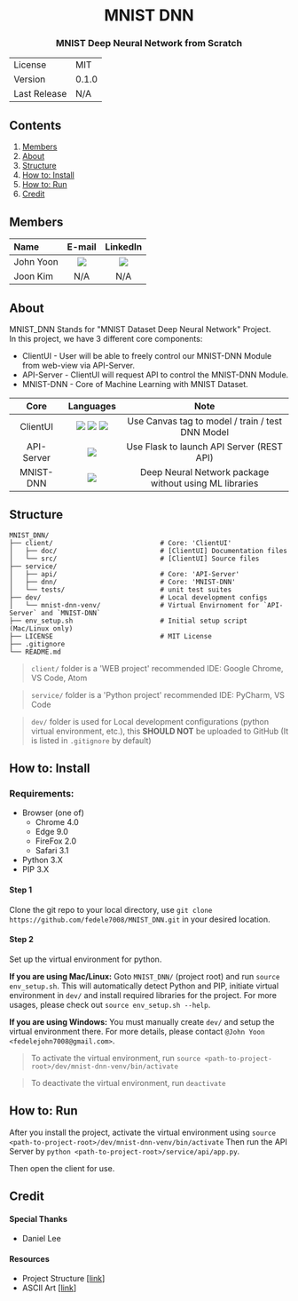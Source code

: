 <p align="center">
  <H1 align="center">MNIST DNN</H1>
  <H3 align="center">MNIST Deep Neural Network from Scratch</H3>
  <table align="center">
    <tbody>
      <tr>
        <td>License</th>
        <td>MIT</th>
      </tr>
      <tr>
        <td>Version</td>
        <td>0.1.0</td>
      </tr>
      <tr>
        <td>Last Release</td>
        <td>N/A</td>
      </tr>
    </tbody>
  </table>
</p>

## Contents
1. <a href="#members">Members</a>
2. <a href="#about">About</a>
3. <a href="#structure">Structure</a>
4. <a href="#install">How to: Install</a>
5. <a href="#run">How to: Run</a>
6. <a href="#credit">Credit</a>

## <div id="members">Members</div>
| Name | E-mail | LinkedIn |
| :--- | :---: | :---: |
| John Yoon | <a href="mailto:fedelejohn7008@gmail.com" target="_blank"><img src="https://img.shields.io/badge/Email-fedelejohn7008@gmail.com-FFFFFF?style=flat&logo=Gmail&logoColor=EA4335"/></a> | <a href="https://www.linkedin.com/in/john-yoon-33b8771a8/" target="_blank"><img src="https://img.shields.io/badge/LinkedIn-John Yoon-FFFFFF?style=flat&logo=LinkedIn&logoColor=0A66C2"/></a> |
| Joon Kim | N/A | N/A |

## <div id="about">About</div>
MNIST_DNN Stands for "MNIST Dataset Deep Neural Network" Project. \
In this project, we have 3 different core components: 
* ClientUI - User will be able to freely control our MNIST-DNN Module from web-view via API-Server.
* API-Server - ClientUI will request API to control the MNIST-DNN Module.
* MNIST-DNN - Core of Machine Learning with MNIST Dataset.

| Core | Languages | Note |
| :---: | :---: | :---: |
| ClientUI   | <img src="https://img.shields.io/badge/HTML-E34F26?style=flat&logo=HTML5&logoColor=FFFFFF"/> <img src="https://img.shields.io/badge/CSS-1572B6?style=flat&logo=CSS3&logoColor=FFFFFF"/> <img src="https://img.shields.io/badge/JavaScript-F7DF1E?style=flat&logo=JavaScript&logoColor=FFFFFF"/>  | Use Canvas tag to model / train / test DNN Model |
| API-Server | <img src="https://img.shields.io/badge/PYTHON-3776AB?style=flat&logo=Python&logoColor=FFFFFF"/> | Use Flask to launch API Server (REST API) |
| MNIST-DNN | <img src="https://img.shields.io/badge/PYTHON-3776AB?style=flat&logo=Python&logoColor=FFFFFF"/> | Deep Neural Network package without using ML libraries | 

## <div id="structure">Structure<div>
```
MNIST_DNN/
├── client/                           # Core: 'ClientUI'
│   ├── doc/                          # [ClientUI] Documentation files
│   └── src/                          # [ClientUI] Source files
├── service/
│   ├── api/                          # Core: 'API-Server'
│   ├── dnn/                          # Core: 'MNIST-DNN'
│   └── tests/                        # unit test suites
├── dev/                              # Local development configs
│   └── mnist-dnn-venv/               # Virtual Envirnoment for `API-Server` and `MNIST-DNN`
├── env_setup.sh                      # Initial setup script (Mac/Linux only)
├── LICENSE                           # MIT License
├── .gitignore
└── README.md
```

> `client/` folder is a 'WEB project' recommended IDE: Google Chrome, VS Code, Atom

> `service/` folder is a 'Python project' recommended IDE: PyCharm, VS Code

> `dev/` folder is used for Local development configurations (python virtual environment, etc.), this **SHOULD NOT** be uploaded to GitHub (It is listed in `.gitignore` by default)
## <div id="install">How to: Install<div>
### Requirements:
* Browser (one of)
  * Chrome 4.0
  * Edge 9.0
  * FireFox 2.0
  * Safari 3.1
* Python 3.X
* PIP 3.X

#### Step 1
Clone the git repo to your local directory, use `git clone https://github.com/fedele7008/MNIST_DNN.git` in your desired location.

#### Step 2
Set up the virtual environment for python.

**If you are using Mac/Linux:**
Goto `MNIST_DNN/` (project root) and run `source env_setup.sh`. This will automatically detect Python and PIP, initiate virtual environment in `dev/` and install required libraries for the project. For more usages, please check out `source env_setup.sh --help`.

**If you are using Windows:**
You must manually create `dev/` and setup the virtual environment there. For more details, please contact `@John Yoon <fedelejohn7008@gmail.com>`.

> To activate the virtual environment, run `source <path-to-project-root>/dev/mnist-dnn-venv/bin/activate`

> To deactivate the virtual environment, run `deactivate`

## <div id="run">How to: Run<div>
After you install the project, activate the virtual environment using `source <path-to-project-root>/dev/mnist-dnn-venv/bin/activate`
Then run the API Server by `python <path-to-project-root>/service/api/app.py`.

Then open the client for use.

## <div id="credit">Credit<div>
#### Special Thanks
* Daniel Lee

#### Resources
* Project Structure [[link](https://www.holaxprogramming.com/2017/06/28/python-project-structures/)]
* ASCII Art [[link](http://paulbourke.net/dataformats/asciiart/)]
